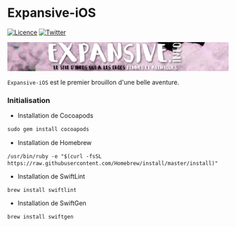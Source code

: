 Expansive-iOS
===========
[![Licence](https://img.shields.io/cocoapods/l/AFNetworking.svg)]()
[![Twitter](https://img.shields.io/badge/twitter-@ExpansiveInfo-blue.svg?style=flat)](https://twitter.com/ExpansiveInfo)

<img src="cover.png">

`Expansive-iOS` est le premier brouillon d'une belle aventure.

### Initialisation

* Installation de Cocoapods
```ruby
sudo gem install cocoapods
```

* Installation de Homebrew
```
/usr/bin/ruby -e "$(curl -fsSL https://raw.githubusercontent.com/Homebrew/install/master/install)"
```

* Installation de SwiftLint
```
brew install swiftlint
```

* Installation de SwiftGen
```
brew install swiftgen
```
